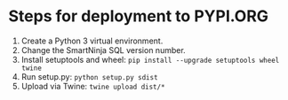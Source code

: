 # Steps for deployment to PYPI.ORG

1. Create a Python 3 virtual environment.
2. Change the SmartNinja SQL version number.
3. Install setuptools and wheel: `pip install --upgrade setuptools wheel twine`
4. Run setup.py: `python setup.py sdist`
5. Upload via Twine: `twine upload dist/*`
